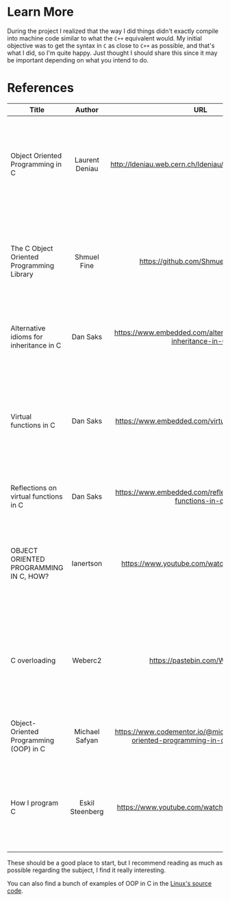 # Learn More

During the project I realized that the way I did things didn't exactly compile into machine code similar to what the `C++` equivalent would. My initial objective was to get the syntax in `C` as close to `C++` as possible, and that's what I did, so I'm quite happy. Just thought I should share this since it may be important depending on what you intend to do.

# References

| Title | Author | URL | Comments |
| --- | :---: | :---: | ---: |
| Object Oriented Programming in C | Laurent Deniau | http://ldeniau.web.cern.ch/ldeniau/html/oopc/oopc.html | Since I intended to do everything by myself, I really didn't use the library, only the knownledge shared |
| The C Object Oriented Programming Library | Shmuel Fine | https://github.com/ShmuelFine/COOP | Since I intended to do everything by myself, I really didn't use the library, only the knownledge shared |
| Alternative idioms for inheritance in C | Dan Saks | https://www.embedded.com/alternative-idioms-for-inheritance-in-C/ | This helps understand how C++ works on the backend |
| Virtual functions in C | Dan Saks | https://www.embedded.com/virtual-functions-in-c/ | This article gave me the biggest EUREKA moment, really helped me getting things down in order to get the result I wanted |
| Reflections on virtual functions in C | Dan Saks | https://www.embedded.com/reflections-on-virtual-functions-in-c/ | Compilation of articles regarding the subject |
| OBJECT ORIENTED PROGRAMMING IN C, HOW? | Ianertson | https://www.youtube.com/watch?v=t3BkpZojfVE | Really important, helped me realize how memory works and how I could make things work out the way I wanted |
| C overloading | Weberc2 | https://pastebin.com/W5xEytbv | Helped me to have a eureka moment and realize how I should do to make the syntax similar to `C++` in `C` |
| Object-Oriented Programming (OOP) in C | Michael Safyan | https://www.codementor.io/@michaelsafyan/object-oriented-programming-in-c-du1081gw2 | First article I found about this subject, really good read |
| How I program C | Eskil Steenberg | https://www.youtube.com/watch?v=443UNeGrFoM | Not really focused on OOP, but helps to better understand structs and how to use them efficientely |

These should be a good place to start, but I recommend reading as much as possible regarding the subject, I find it really interesting.

You can also find a bunch of examples of OOP in C in the [Linux's source code](https://github.com/torvalds/linux).